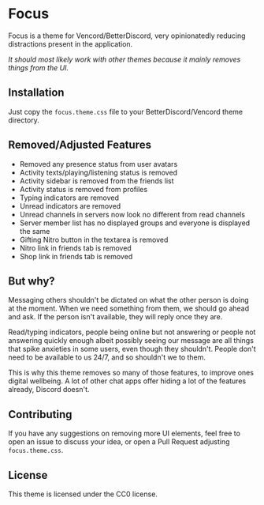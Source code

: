 # Focus
Focus is a theme for Vencord/BetterDiscord, very opinionatedly reducing distractions present in the application.

_It should most likely work with other themes because it mainly removes things from the UI._

## Installation

Just copy the `focus.theme.css` file to your BetterDiscord/Vencord theme directory.

## Removed/Adjusted Features

* Removed any presence status from user avatars
* Activity texts/playing/listening status is removed
* Activity sidebar is removed from the friends list
* Activity status is removed from profiles
* Typing indicators are removed
* Unread indicators are removed
* Unread channels in servers now look no different from read channels
* Server member list has no displayed groups and everyone is displayed the same
* Gifting Nitro button in the textarea is removed
* Nitro link in friends tab is removed
* Shop link in friends tab is removed

## But why?

Messaging others shouldn't be dictated on what the other person is doing at the moment. When we need something from them, we should go ahead and ask. If the person isn't available, they will reply once they are.

Read/typing indicators, people being online but not answering or  people not answering quickly enough albeit possibly seeing our message are all things that spike anxieties in some users, even though they shouldn't. People don't need to be available to us 24/7, and so shouldn't we to them.

This is why this theme removes so many of those features, to improve ones digital wellbeing. A lot of other chat apps offer hiding a lot of the features already, Discord doesn't.

## Contributing

If you have any suggestions on removing more UI elements, feel free to open an issue to discuss your idea, or open a Pull Request adjusting `focus.theme.css`.

## License

This theme is licensed under the CC0 license.